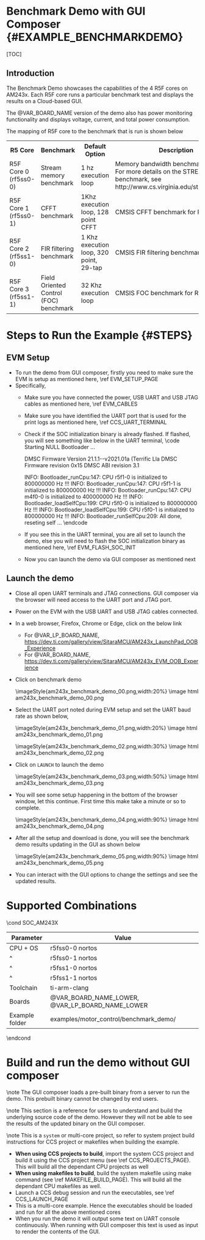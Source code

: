 # Benchmark Demo with GUI Composer {#EXAMPLE_BENCHMARKDEMO}

[TOC]

## Introduction

The Benchmark Demo showcases the capabilities of the 4 R5F cores on AM243x. Each R5F core runs a particular benchmark test and displays the results on a Cloud-based GUI.

The @VAR_BOARD_NAME version of the demo also has power monitoring functionality and displays voltage, current, and total power consumption.

The mapping of R5F core to the benchmark that is run is shown below
<table>
<tr>
    <th>R5 Core
    <th>Benchmark
	<th>Default Option
	<th>Description
</tr>
<tr>
    <td>R5F Core 0 (rf5ss0-0)</td>
    <td>Stream memory benchmark</td>
	<td>1 hz execution loop</td>
	<td>Memory bandwidth benchmark for R5. For more details on the STREAM benchmark, see http://www.cs.virginia.edu/stream/ref.html
    </td>
</tr>
<tr>
    <td>R5F Core 1 (rf5ss0-1)</td>
    <td>CFFT benchmark</td>
	<td>1Khz execution loop, 128 point CFFT</td>
	<td>CMSIS CFFT benchmark for R5F</td>
</tr>
<tr>
    <td>R5F Core 2 (rf5ss1-0)</td>
    <td>FIR filtering benchmark</td>
	<td>1 Khz execution loop, 320 point, 29-tap</td>
	<td>CMSIS FIR filtering benchmark for R5F </td>
</tr>
<tr>
    <td>R5F Core 3 (rf5ss1-1)</td>
    <td>Field Oriented Control (FOC) benchmark </td>
	<td>32 Khz execution loop</td>
	<td>CMSIS FOC benchmark for R5F</td>
</tr>
</table>

# Steps to Run the Example {#STEPS}

## EVM Setup

- To run the demo from GUI composer, firstly you need to make sure the EVM is setup as mentioned here, \ref EVM_SETUP_PAGE
- Specifically,
  - Make sure you have connected the power, USB UART and USB JTAG cables as mentioned here, \ref EVM_CABLES
  - Make sure you have identified the UART port that is used for the print logs as mentioned here, \ref CCS_UART_TERMINAL
  - Check if the SOC initialization binary is already flashed. If flashed, you will see something like below in the UART terminal,
    \code
    Starting NULL Bootloader ...

    DMSC Firmware Version 21.1.1--v2021.01a (Terrific Lla
    DMSC Firmware revision 0x15
    DMSC ABI revision 3.1

    INFO: Bootloader_runCpu:147: CPU r5f1-0  is initialized to 800000000 Hz !!!
    INFO: Bootloader_runCpu:147: CPU r5f1-1 is initialized to 800000000 Hz !!!
    INFO: Bootloader_runCpu:147: CPU m4f0-0 is initialized to 400000000 Hz !!!
    INFO: Bootloader_loadSelfCpu:199: CPU r5f0-0 is initialized to 800000000 Hz !!!
    INFO: Bootloader_loadSelfCpu:199: CPU r5f0-1 is initialized to 800000000 Hz !!!
    INFO: Bootloader_runSelfCpu:209: All done, reseting self ...
    \endcode
  - If you see this in the UART terminal, you are all set to launch the demo, else you will
    need to flash the SOC initialization binary as mentioned here, \ref EVM_FLASH_SOC_INIT
  - Now you can launch the demo via GUI composer as mentioned next

## Launch the demo

- Close all open UART terminals and JTAG connections. GUI composer via the browser will need access
  to the UART port and JTAG port.

- Power on the EVM with the USB UART and USB JTAG cables connected.

- In a web browser, Firefox, Chrome or Edge, click on the below link
  - For @VAR_LP_BOARD_NAME, https://dev.ti.com/gallery/view/SitaraMCU/AM243x_LaunchPad_OOB_Experience
  - For @VAR_BOARD_NAME, https://dev.ti.com/gallery/view/SitaraMCU/AM243x_EVM_OOB_Experience

- Click on benchmark demo

    \imageStyle{am243x_benchmark_demo_00.png,width:20%}
    \image html am243x_benchmark_demo_00.png

- Select the UART port noted during EVM setup and set the UART baud rate as shown below,

    \imageStyle{am243x_benchmark_demo_01.png,width:20%}
    \image html am243x_benchmark_demo_01.png

    \imageStyle{am243x_benchmark_demo_02.png,width:30%}
    \image html am243x_benchmark_demo_02.png

- Click on `LAUNCH` to launch the demo

    \imageStyle{am243x_benchmark_demo_03.png,width:50%}
    \image html am243x_benchmark_demo_03.png

- You will see some setup happening in the bottom of the browser window, let this continue. First time this make take a minute or so to complete.

    \imageStyle{am243x_benchmark_demo_04.png,width:90%}
    \image html am243x_benchmark_demo_04.png

- After all the setup and download is done, you will see the benchmark demo results updating in the GUI as shown below

    \imageStyle{am243x_benchmark_demo_05.png,width:90%}
    \image html am243x_benchmark_demo_05.png

- You can interact with the GUI options to change the settings and see the updated results.

# Supported Combinations

\cond SOC_AM243X

 Parameter      | Value
 ---------------|-----------
 CPU + OS       | r5fss0-0 nortos
 ^              | r5fss0-1 nortos
 ^              | r5fss1-0 nortos
 ^              | r5fss1-1 nortos
 Toolchain      | ti-arm-clang
 Boards         | @VAR_BOARD_NAME_LOWER, @VAR_LP_BOARD_NAME_LOWER
 Example folder | examples/motor_control/benchmark_demo/

\endcond

# Build and run the demo without GUI composer

\note The GUI composer loads a pre-built binary from a server to run the demo. This prebuilt binary cannot be changed by end users.

\note This section is a reference for users to understand and build the underlying source code of the demo. However
      they will not be able to see the results of the updated binary on the GUI composer.

\note This is a `system` or multi-core project, so refer to system project build instructions for CCS project or makefiles when building the example.

- **When using CCS projects to build**, import the system CCS project
  and build it using the CCS project menu (see \ref CCS_PROJECTS_PAGE). This will build all the dependant CPU projects as well
- **When using makefiles to build**, build the system makefile using
  make command (see \ref MAKEFILE_BUILD_PAGE). This will build all the dependant CPU makefiles as well.
- Launch a CCS debug session and run the executables, see \ref CCS_LAUNCH_PAGE
- This is a multi-core example. Hence the executables should be loaded and run for all the above mentioned cores
- When you run the demo it will output some text on UART console continuously. When running
  with GUI composer this text is used as input to render the contents of the GUI.
